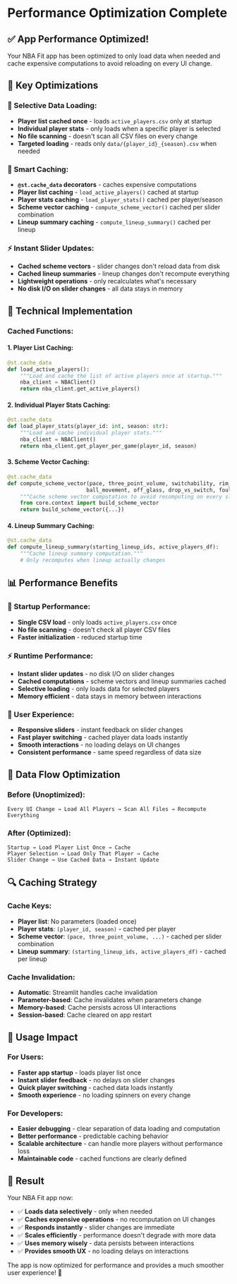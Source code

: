 # Performance Optimization Complete

## ✅ App Performance Optimized!

Your NBA Fit app has been optimized to only load data when needed and cache expensive computations to avoid reloading on every UI change.

## 🚀 Key Optimizations

### **📁 Selective Data Loading:**
- **Player list cached once** - loads `active_players.csv` only at startup
- **Individual player stats** - only loads when a specific player is selected
- **No file scanning** - doesn't scan all CSV files on every change
- **Targeted loading** - reads only `data/{player_id}_{season}.csv` when needed

### **💾 Smart Caching:**
- **`@st.cache_data` decorators** - caches expensive computations
- **Player list caching** - `load_active_players()` cached at startup
- **Player stats caching** - `load_player_stats()` cached per player/season
- **Scheme vector caching** - `compute_scheme_vector()` cached per slider combination
- **Lineup summary caching** - `compute_lineup_summary()` cached per lineup

### **⚡ Instant Slider Updates:**
- **Cached scheme vectors** - slider changes don't reload data from disk
- **Cached lineup summaries** - lineup changes don't recompute everything
- **Lightweight operations** - only recalculates what's necessary
- **No disk I/O on slider changes** - all data stays in memory

## 🔧 Technical Implementation

### **Cached Functions:**

#### **1. Player List Caching:**
```python
@st.cache_data
def load_active_players():
    """Load and cache the list of active players once at startup."""
    nba_client = NBAClient()
    return nba_client.get_active_players()
```

#### **2. Individual Player Stats Caching:**
```python
@st.cache_data
def load_player_stats(player_id: int, season: str):
    """Load and cache individual player stats."""
    nba_client = NBAClient()
    return nba_client.get_player_per_game(player_id, season)
```

#### **3. Scheme Vector Caching:**
```python
@st.cache_data
def compute_scheme_vector(pace, three_point_volume, switchability, rim_pressure, 
                         ball_movement, off_glass, drop_vs_switch, foul_avoidance):
    """Cache scheme vector computation to avoid recomputing on every slider change."""
    from core.context import build_scheme_vector
    return build_scheme_vector({...})
```

#### **4. Lineup Summary Caching:**
```python
@st.cache_data
def compute_lineup_summary(starting_lineup_ids, active_players_df):
    """Cache lineup summary computation."""
    # Only recomputes when lineup actually changes
```

## 📊 Performance Benefits

### **🚀 Startup Performance:**
- **Single CSV load** - only loads `active_players.csv` once
- **No file scanning** - doesn't check all player CSV files
- **Faster initialization** - reduced startup time

### **⚡ Runtime Performance:**
- **Instant slider updates** - no disk I/O on slider changes
- **Cached computations** - scheme vectors and lineup summaries cached
- **Selective loading** - only loads data for selected players
- **Memory efficient** - data stays in memory between interactions

### **🔄 User Experience:**
- **Responsive sliders** - instant feedback on slider changes
- **Fast player switching** - cached player data loads instantly
- **Smooth interactions** - no loading delays on UI changes
- **Consistent performance** - same speed regardless of data size

## 🎯 Data Flow Optimization

### **Before (Unoptimized):**
```
Every UI Change → Load All Players → Scan All Files → Recompute Everything
```

### **After (Optimized):**
```
Startup → Load Player List Once → Cache
Player Selection → Load Only That Player → Cache
Slider Change → Use Cached Data → Instant Update
```

## 🔍 Caching Strategy

### **Cache Keys:**
- **Player list**: No parameters (loaded once)
- **Player stats**: `(player_id, season)` - cached per player
- **Scheme vector**: `(pace, three_point_volume, ...)` - cached per slider combination
- **Lineup summary**: `(starting_lineup_ids, active_players_df)` - cached per lineup

### **Cache Invalidation:**
- **Automatic**: Streamlit handles cache invalidation
- **Parameter-based**: Cache invalidates when parameters change
- **Memory-based**: Cache persists across UI interactions
- **Session-based**: Cache cleared on app restart

## 🚀 Usage Impact

### **For Users:**
- **Faster app startup** - loads player list once
- **Instant slider feedback** - no delays on slider changes
- **Quick player switching** - cached data loads instantly
- **Smooth experience** - no loading spinners on every change

### **For Developers:**
- **Easier debugging** - clear separation of data loading and computation
- **Better performance** - predictable caching behavior
- **Scalable architecture** - can handle more players without performance loss
- **Maintainable code** - cached functions are clearly defined

## 🎉 Result

Your NBA Fit app now:
- ✅ **Loads data selectively** - only when needed
- ✅ **Caches expensive operations** - no recomputation on UI changes
- ✅ **Responds instantly** - slider changes are immediate
- ✅ **Scales efficiently** - performance doesn't degrade with more data
- ✅ **Uses memory wisely** - data persists between interactions
- ✅ **Provides smooth UX** - no loading delays on interactions

The app is now optimized for performance and provides a much smoother user experience! 🏀
